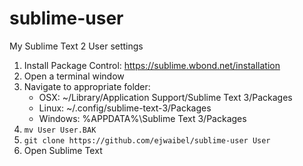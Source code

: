 sublime-user
============

My Sublime Text 2 User settings

1. Install Package Control: https://sublime.wbond.net/installation
2. Open a terminal window
3. Navigate to appropriate folder:
   * OSX: ~/Library/Application Support/Sublime Text 3/Packages
   * Linux: ~/.config/sublime-text-3/Packages
   * Windows: %APPDATA%\Sublime Text 3/Packages
4. `mv User User.BAK`
5. `git clone https://github.com/ejwaibel/sublime-user User`
6. Open Sublime Text
